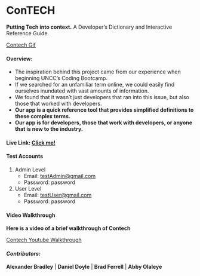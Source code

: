 # ConTECH
__Putting Tech into context.__ A Developer’s Dictionary and Interactive Reference Guide.

[Contech Gif]()

#### Overview:
* The inspiration behind this project came from our experience when beginning UNCC’s Coding Bootcamp. 
* If we searched for an unfamiliar term online, we could easily find ourselves inundated with vast amounts of information.
* We found that it wasn’t just developers that ran into this issue, but also those that worked with developers.
* __Our app is a quick reference tool that provides simplified definitions to these complex terms.__
* __Our app is for developers, those that work with developers, or anyone that is new to the industry.__

#### Live Link: [Click me!](https://contech-app.herokuapp.com/)

#### Test Accounts 

1. Admin Level
    * Email: testAdmin@gmail.com
    * Password: password
1. User Level
    * Email: testUser@gmail.com
    * Password: password

#### Video Walkthrough

__Here is a video of a brief walkthrough of Contech__

[Contech Youtube Walkthrough]()

#### _Contributors:_ 
__Alexander Bradley__ | __Daniel Doyle__ | __Brad Ferrell__ | __Abby Olaleye__